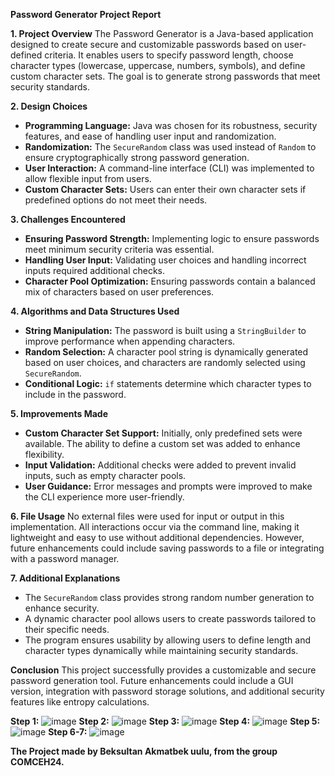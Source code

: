 **Password Generator Project Report**

**1. Project Overview**
The Password Generator is a Java-based application designed to create secure and customizable passwords based on user-defined criteria. It enables users to specify password length, choose character types (lowercase, uppercase, numbers, symbols), and define custom character sets. The goal is to generate strong passwords that meet security standards.

**2. Design Choices**
- **Programming Language:** Java was chosen for its robustness, security features, and ease of handling user input and randomization.
- **Randomization:** The `SecureRandom` class was used instead of `Random` to ensure cryptographically strong password generation.
- **User Interaction:** A command-line interface (CLI) was implemented to allow flexible input from users.
- **Custom Character Sets:** Users can enter their own character sets if predefined options do not meet their needs.

**3. Challenges Encountered**
- **Ensuring Password Strength:** Implementing logic to ensure passwords meet minimum security criteria was essential.
- **Handling User Input:** Validating user choices and handling incorrect inputs required additional checks.
- **Character Pool Optimization:** Ensuring passwords contain a balanced mix of characters based on user preferences.

**4. Algorithms and Data Structures Used**
- **String Manipulation:** The password is built using a `StringBuilder` to improve performance when appending characters.
- **Random Selection:** A character pool string is dynamically generated based on user choices, and characters are randomly selected using `SecureRandom`.
- **Conditional Logic:** `if` statements determine which character types to include in the password.

**5. Improvements Made**
- **Custom Character Set Support:** Initially, only predefined sets were available. The ability to define a custom set was added to enhance flexibility.
- **Input Validation:** Additional checks were added to prevent invalid inputs, such as empty character pools.
- **User Guidance:** Error messages and prompts were improved to make the CLI experience more user-friendly.

**6. File Usage**
No external files were used for input or output in this implementation. All interactions occur via the command line, making it lightweight and easy to use without additional dependencies. However, future enhancements could include saving passwords to a file or integrating with a password manager.

**7. Additional Explanations**
- The `SecureRandom` class provides strong random number generation to enhance security.
- A dynamic character pool allows users to create passwords tailored to their specific needs.
- The program ensures usability by allowing users to define length and character types dynamically while maintaining security standards.

**Conclusion**
This project successfully provides a customizable and secure password generation tool. Future enhancements could include a GUI version, integration with password storage solutions, and additional security features like entropy calculations.

**Step 1:**
![image](https://github.com/user-attachments/assets/18e0d7d2-22f1-4970-bbca-3b9fc0afb6fb)
**Step 2:**
![image](https://github.com/user-attachments/assets/9edc2a70-d627-4b02-828c-130f80f21ffc)
**Step 3:**
![image](https://github.com/user-attachments/assets/bb52117b-7409-4fe4-bc37-80967ea40d9f)
**Step 4:**
![image](https://github.com/user-attachments/assets/7636ad80-c36f-4cd3-b17e-9678f864f730)
**Step 5:**
![image](https://github.com/user-attachments/assets/f275de1a-9bfe-4ac9-ad23-48d5dbe53cab)
**Step 6-7:**
![image](https://github.com/user-attachments/assets/986f6d30-65f9-48b2-a38a-2e7ebd7cabfc)


**The Project made by Beksultan Akmatbek uulu, from the group COMCEH24.**
